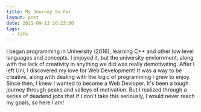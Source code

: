 ```yaml
---
title: My Journey So Far
layout: post
date: 2021-09-13 20:23:00
tags:
  - life
---
```


I began programming in University (2016), learning C++ and other low level languages and concepts. I enjoyed it, but the university enviornment, along with the lack of creativity in anything we did was really demotivating. After I left Uni, I discovered my love for Web Development! It was a way to be creative, along with dealing with the logic of programming I grew to enjoy. Since then, I knew I wanted to become a Web Devloper. It's been a tough journey through peaks and valleys of motivation. But I realized through a series of deadend jobs that if I don't take this seriously, I would never reach my goals, so here I am! 
